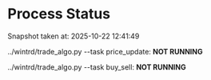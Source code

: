 # Process Status

Snapshot taken at: 2025-10-22 12:41:49

../wintrd/trade_algo.py --task price_update: **NOT RUNNING**

../wintrd/trade_algo.py --task buy_sell: **NOT RUNNING**


